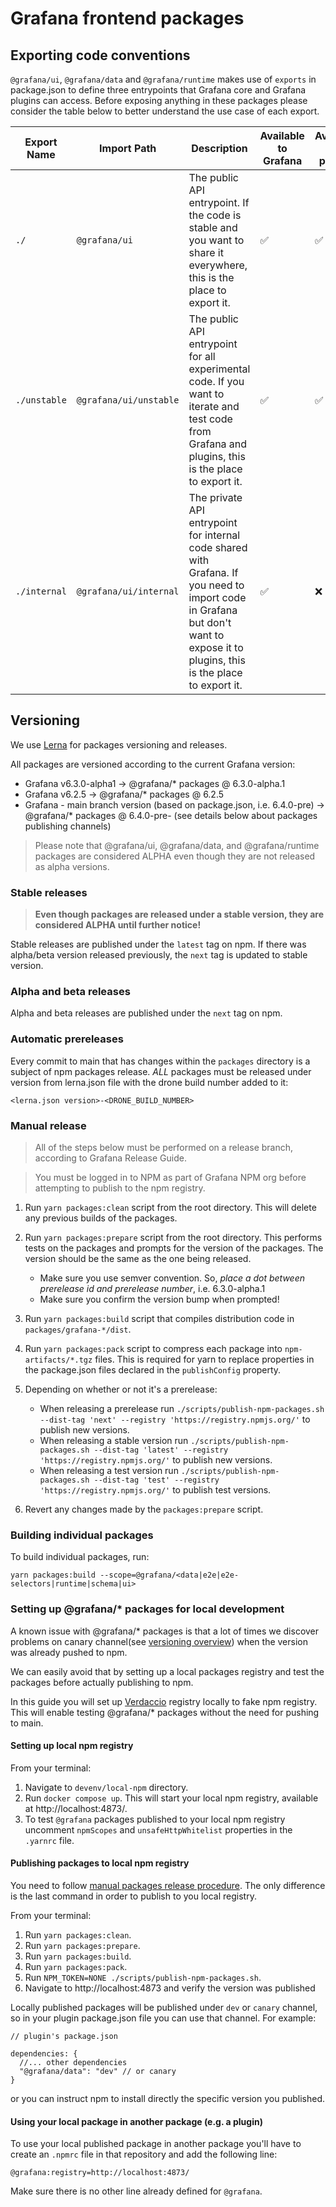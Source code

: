 # Grafana frontend packages

## Exporting code conventions

`@grafana/ui`, `@grafana/data` and `@grafana/runtime` makes use of `exports` in package.json to define three entrypoints that Grafana core and Grafana plugins can access. Before exposing anything in these packages please consider the table below to better understand the use case of each export.

| Export Name  | Import Path            | Description                                                                                                                                                                     | Available to Grafana | Available to plugins |
| ------------ | ---------------------- | ------------------------------------------------------------------------------------------------------------------------------------------------------------------------------- | -------------------- | -------------------- |
| `./`         | `@grafana/ui`          | The public API entrypoint. If the code is stable and you want to share it everywhere, this is the place to export it.                                                           | ✅                   | ✅                   |
| `./unstable` | `@grafana/ui/unstable` | The public API entrypoint for all experimental code. If you want to iterate and test code from Grafana and plugins, this is the place to export it.                             | ✅                   | ✅                   |
| `./internal` | `@grafana/ui/internal` | The private API entrypoint for internal code shared with Grafana. If you need to import code in Grafana but don't want to expose it to plugins, this is the place to export it. | ✅                   | ❌                   |

## Versioning

We use [Lerna](https://github.com/lerna/lerna) for packages versioning and releases.

All packages are versioned according to the current Grafana version:

- Grafana v6.3.0-alpha1 -\> @grafana/\* packages @ 6.3.0-alpha.1
- Grafana v6.2.5 -\> @grafana/\* packages @ 6.2.5
- Grafana - main branch version (based on package.json, i.e. 6.4.0-pre) -\> @grafana/\* packages @ 6.4.0-pre-<COMMIT-SHA> (see details below about packages publishing channels)

> Please note that @grafana/ui, @grafana/data, and @grafana/runtime packages are considered ALPHA even though they are not released as alpha versions.

### Stable releases

> **Even though packages are released under a stable version, they are considered ALPHA until further notice\!**

Stable releases are published under the `latest` tag on npm. If there was alpha/beta version released previously, the `next` tag is updated to stable version.

### Alpha and beta releases

Alpha and beta releases are published under the `next` tag on npm.

### Automatic prereleases

Every commit to main that has changes within the `packages` directory is a subject of npm packages release. *ALL* packages must be released under version from lerna.json file with the drone build number added to it:

    <lerna.json version>-<DRONE_BUILD_NUMBER>

### Manual release

> All of the steps below must be performed on a release branch, according to Grafana Release Guide.

> You must be logged in to NPM as part of Grafana NPM org before attempting to publish to the npm registry.

1. Run `yarn packages:clean` script from the root directory. This will delete any previous builds of the packages.

2. Run `yarn packages:prepare` script from the root directory. This performs tests on the packages and prompts for the version of the packages. The version should be the same as the one being released.
   
   - Make sure you use semver convention. So, *place a dot between prerelease id and prerelease number*, i.e. 6.3.0-alpha.1
   - Make sure you confirm the version bump when prompted\!

3. Run `yarn packages:build` script that compiles distribution code in `packages/grafana-*/dist`.

4. Run `yarn packages:pack` script to compress each package into `npm-artifacts/*.tgz` files. This is required for yarn to replace properties in the package.json files declared in the `publishConfig` property.

5. Depending on whether or not it's a prerelease:
   
   - When releasing a prerelease run `./scripts/publish-npm-packages.sh --dist-tag 'next' --registry 'https://registry.npmjs.org/'` to publish new versions.
   - When releasing a stable version run `./scripts/publish-npm-packages.sh --dist-tag 'latest' --registry 'https://registry.npmjs.org/'` to publish new versions.
   - When releasing a test version run `./scripts/publish-npm-packages.sh --dist-tag 'test' --registry 'https://registry.npmjs.org/'` to publish test versions.

6. Revert any changes made by the `packages:prepare` script.

### Building individual packages

To build individual packages, run:

    yarn packages:build --scope=@grafana/<data|e2e|e2e-selectors|runtime|schema|ui>

### Setting up @grafana/\* packages for local development

A known issue with @grafana/\* packages is that a lot of times we discover problems on canary channel(see [versioning overview](#Versioning)) when the version was already pushed to npm.

We can easily avoid that by setting up a local packages registry and test the packages before actually publishing to npm.

In this guide you will set up [Verdaccio](https://verdaccio.org/) registry locally to fake npm registry. This will enable testing @grafana/\* packages without the need for pushing to main.

#### Setting up local npm registry

From your terminal:

1. Navigate to `devenv/local-npm` directory.
2. Run `docker compose up`. This will start your local npm registry, available at http://localhost:4873/.
3. To test `@grafana` packages published to your local npm registry uncomment `npmScopes` and `unsafeHttpWhitelist` properties in the `.yarnrc` file.

#### Publishing packages to local npm registry

You need to follow [manual packages release procedure](#manual-release). The only difference is the last command in order to publish to you local registry.

From your terminal:

1. Run `yarn packages:clean`.
2. Run `yarn packages:prepare`.
3. Run `yarn packages:build`.
4. Run `yarn packages:pack`.
5. Run `NPM_TOKEN=NONE ./scripts/publish-npm-packages.sh`.
6. Navigate to http://localhost:4873 and verify the version was published

Locally published packages will be published under `dev` or `canary` channel, so in your plugin package.json file you can use that channel. For example:

    // plugin's package.json
    
    dependencies: {
      //... other dependencies
      "@grafana/data": "dev" // or canary
    }

or you can instruct npm to install directly the specific version you published.

#### Using your local package in another package (e.g. a plugin)

To use your local published package in another package you'll have to create an `.npmrc` file in that repository and add the following line:

    @grafana:registry=http://localhost:4873/

Make sure there is no other line already defined for `@grafana`.
